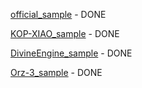 [official_sample](https://github.com/crossutility/Quantumult-X/blob/master/sample.conf) - DONE

[KOP-XIAO_sample](https://github.com/KOP-XIAO/QuantumultX/blob/master/QuantumultX_Profiles.conf) - DONE

[DivineEngine_sample](https://github.com/DivineEngine/Profiles/blob/master/Quantumult/Outbound.conf) - DONE

[Orz-3_sample](https://github.com/Orz-3/QuantumultX/blob/master/Orz-3.conf) - DONE
